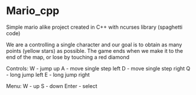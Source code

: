 # Mario_cpp
Simple mario alike project created in C++ with ncurses library (spaghetti code)


We are a controlling a single character and our goal is to obtain as many points (yellow stars) as possible.
The game ends when we make it to the end of the map, or lose by touching a red diamond

Controls:
W - jump up
A - move single step left
D - move single step right
Q - long jump left
E - long jump right

Menu:
W - up
S - down
Enter - select

